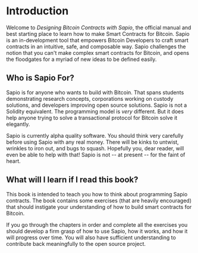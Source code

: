 # Introduction

Welcome to _Designing Bitcoin Contracts with Sapio_, the official manual and
best starting place to learn how to make Smart Contracts for Bitcoin. Sapio
is an in-development tool that empowers Bitcoin Developers to craft smart
contracts in an intuitive, safe, and composable way. Sapio challenges the
notion that you can't make complex smart contracts for Bitcoin, and opens the
floodgates for a myriad of new ideas to be defined easily.

## Who is Sapio For?

Sapio is for anyone who wants to build with Bitcoin. That spans students
demonstrating research concepts, corporations working on custody solutions,
and developers improving open source solutions. Sapio is not a Solidity
equivalent. The programming model is _very_ different. But it does help
anyone trying to solve a transactional protocol for Bitcoin solve it
elegantly.

Sapio is currently alpha quality software. You should think very carefully
before using Sapio with any real money. There will be kinks to untwist,
wrinkles to iron out, and bugs to squash. Hopefully you, dear reader, will
even be able to help with that! Sapio is not -- at present -- for the faint
of heart.

## What will I learn if I read this book?

This book is intended to teach you how to think about programming Sapio
contracts. The book contains some exercises (that are heavily encouraged)
that should instigate your understanding of how to build smart contracts
for Bitcoin.

If you go through the chapters in order and complete all the exercises you
should develop a firm grasp of how to use Sapio, how it works, and how it
will progress over time. You will also have sufficient understanding to
contribute back meaningfully to the open source project.